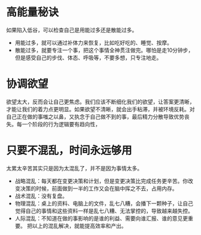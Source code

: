 # 高能量秘诀
如果陷入低谷，可以检查自己是用能过多还是散能过多。
- 用能过多，就可以通过补体力来恢复，比如吃好吃的、睡觉、按摩。
- 散能过多，就要专注一个事，把这个事情全神贯注做完。哪怕是走10分钟步，但是感受自己的步伐、体态、呼吸等，不要多想，只专注地走。


# 协调欲望
欲望太大，反而会让自己更焦虑。我们应该不断细化我们的欲望，让答案更清晰，才能让我们的着力点更明显。如果欲望不清晰，就会出手粘滞，并被环境反耗。对自己正在做的事嗤之以鼻，又执念于自己做不到的事，最后精力分散导致优势丧失。每一个阶段的行为逻辑要有趋向性，

# 只要不混乱，时间永远够用
太累太辛苦其实只是因为太混乱了，并不是因为事情太多。
- 战略混乱：每天都在变更决策和计划，但是变更决策比完成任务更辛苦。你改变决策的时候，前面做到一半的工作又会在脑中挥之不去，占用内存。
- 战术混乱：没有复盘。
- 物理混乱：桌上的资料、电脑上的文件，乱七八糟，会播下一颗种子，让自己觉得自己的事情和这些资料一样是乱七八糟、无法掌控的，导致越来越失控。
- 人际混乱：不知道在做的事影响的是谁的利益、需要向谁汇报、谁的意见更重要。
把以上的混乱解决，就能提高效率和产出。